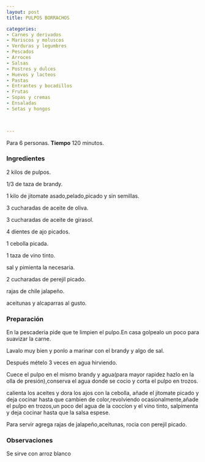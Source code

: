 ```yaml
---
layout: post
title: PULPOS BORRACHOS

categories:
- Carnes y derivados
- Mariscos y moluscos
- Verduras y legumbres
- Pescados
- Arroces
- Salsas
- Postres y dulces
- Huevos y lacteos
- Pastas
- Entrantes y bocadillos
- Frutas
- Sopas y cremas
- Ensaladas
- Setas y hongos
 


---
```


Para 6 personas.
<b>Tiempo</b> 120 minutos.

<h3>Ingredientes</h3>

2 kilos de pulpos.

1/3 de taza de brandy.

1 kilo de jitomate asado,pelado,picado y sin semillas.

3 cucharadas de aceite de oliva.

3 cucharadas de aceite de girasol.

4 dientes de ajo picados.

1 cebolla picada.

1 taza de vino tinto.

sal y pimienta la necesaria.

2 cucharadas de perejil picado.

rajas de chile jalapeño.

aceitunas y alcaparras al gusto.

<h3>Preparación</h3>

En la pescaderia pide que te limpien el pulpo.En casa golpealo un poco para suavizar la carne.

Lavalo muy bien y ponlo a marinar con el brandy y algo de sal.

Después mételo 3 veces en agua hirviendo.

Cuece el pulpo en el mismo brandy y agua(para mayor rapidez hazlo en la olla de presión),conserva el agua donde se cocio y corta el pulpo en trozos.

calienta los aceites y dora los ajos con la cebolla, añade el jitomate picado y deja cocinar hasta que cambien de color,revolviendo ocasionalmente,añade el pulpo en trozos,un poco del agua de la coccíon y el vino tinto, salpimenta y deja cocinar hasta que la salsa espese.

Para servir agrega rajas de jalapeño,aceitunas, rocia con perejil picado.

<h3>Observaciones</h3>

Se sirve con arroz blanco

